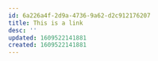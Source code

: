 ```yaml
---
id: 6a226a4f-2d9a-4736-9a62-d2c912176207
title: This is a link
desc: ''
updated: 1609522141881
created: 1609522141881
---
```


